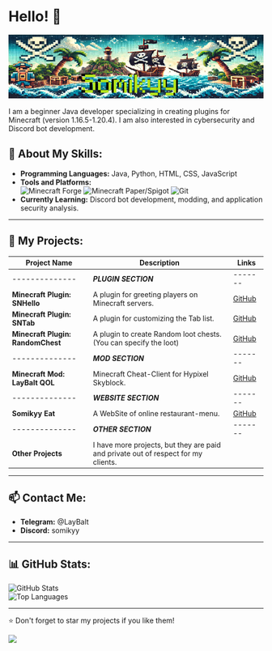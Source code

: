 # Hello! 👋

![Banner](./somikyy_github_banner.png)

I am a beginner Java developer specializing in creating plugins for Minecraft (version 1.16.5-1.20.4). I am also interested in cybersecurity and Discord bot development.

## 🚀 About My Skills:
- **Programming Languages:** Java, Python, HTML, CSS, JavaScript  
- **Tools and Platforms:**  
  ![Minecraft Forge](https://img.shields.io/badge/Minecraft-Forge-brightgreen) ![Minecraft Paper/Spigot](https://img.shields.io/badge/Minecraft-Paper%2FSpigot-yellow) ![Git](https://img.shields.io/badge/VersionControl-Git-blue)  
- **Currently Learning:** Discord bot development, modding, and application security analysis.

---

## 🌟 My Projects:
| Project Name | Description | Links |
|--------------|-------------|-------|
| -------------- |***PLUGIN SECTION***| ------- |
| **Minecraft Plugin: SNHello** | A plugin for greeting players on Minecraft servers. | [GitHub](https://github.com/Somikyy-Network/SNHello) |
| **Minecraft Plugin: SNTab** | A plugin for customizing the Tab list. | [GitHub](https://github.com/Somikyy-Network/SNTab) |
| **Minecraft Plugin: RandomChest** | A plugin to create Random loot chests. (You can specify the loot) | [GitHub](https://github.com/Somikyy/RandomChest) |
| -------------- |***MOD SECTION***| ------- |
| **Minecraft Mod: LayBalt QOL** | Minecraft Cheat-Client for Hypixel Skyblock. | [GitHub](https://github.com/LayBalt/LayBalt-QOL) |
| -------------- |***WEBSITE SECTION***| ------- |
| **Somikyy Eat** | A WebSite of online restaurant-menu. | [GitHub](https://github.com/Somikyy/Somikyy-Eat) |
| -------------- |***OTHER SECTION***| ------- |
| **Other Projects** | I have more projects, but they are paid and private out of respect for my clients. |

---

## 📫 Contact Me:
- **Telegram:** @LayBalt
- **Discord:** somikyy

---

## 📊 GitHub Stats:
![GitHub Stats](https://github-readme-stats.vercel.app/api?username=somikyy&show_icons=true&theme=radical)  
![Top Languages](https://github-readme-stats.vercel.app/api/top-langs/?username=somikyy&layout=compact&theme=radical)

---

⭐️ Don't forget to star my projects if you like them!

![](https://komarev.com/ghpvc/?username=somikyy&color=blue&style=flat)
